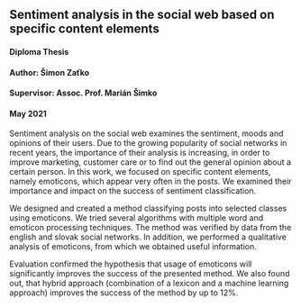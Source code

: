 
## Sentiment analysis in the social web based on specific content elements


#### Diploma Thesis

#### Author: Šimon Zaťko
#### Supervisor: Assoc. Prof. Marián Šimko
#### May 2021


Sentiment analysis on the social web examines the sentiment, moods and opinions
of their users. Due to the growing popularity of social networks in recent years, the
importance of their analysis is increasing, in order to improve marketing, customer care or
to find out the general opinion about a certain person. In this work, we focused on specific
content elements, namely emoticons, which appear very often in the posts. We examined
their importance and impact on the success of sentiment classification.


We designed and created a method classifying posts into selected classes using emoticons. We tried several algorithms with multiple word and emoticon processing techniques.
The method was verified by data from the english and slovak social networks. In addition, we performed a qualitative analysis of emoticons, from which we obtained useful
information.


Evaluation confirmed the hypothesis that usage of emoticons will significantly improves the success of the presented method. We also found out, that hybrid approach
(combination of a lexicon and a machine learning approach) improves the success of the
method by up to 12%.
